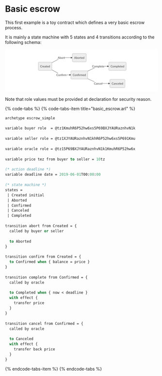 # Basic escrow

This first example is a toy contract which defines a very basic escrow process.

It is mainly a state machine with 5 states and 4 transitions according to the following schema:

![](../../.gitbook/assets/escrow_simple2.png)

Note that role values must be provided at declaration for security reason. 

{% code-tabs %}
{% code-tabs-item title="basic\_escrow.arl" %}
```ocaml
archetype escrow_simple

variable buyer role  = @tz1KmuhR6P52hw6xs5P69BXJYAURaznhvN1k

variable seller role = @tz1XJYAURaznhvN1khR6P52hw6xs5P691Kmu

variable oracle role = @tz15P69BXJYAURaznhvN1k1KmuhR6P52hw6x

variable price tez from buyer to seller = 10tz

(* action deadline *)
variable deadline date = 2019-06-01T00:00:00

(* state machine *)
states =
 | Created initial
 | Aborted
 | Confirmed
 | Canceled
 | Completed

transition abort from Created = {
  called by buyer or seller

  to Aborted
}

transition confirm from Created = {
  to Confirmed when { balance = price }
}

transition complete from Confirmed = {
  called by oracle

  to Completed when { now < deadline }
  with effect {
    transfer price
  }
}

transition cancel from Confirmed = {
  called by oracle

  to Canceled
  with effect {
    transfer back price
  }
}
```
{% endcode-tabs-item %}
{% endcode-tabs %}

